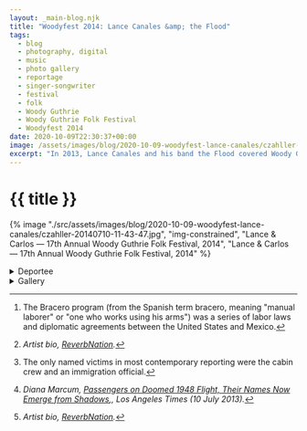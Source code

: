 ```yaml
---
layout: _main-blog.njk
title: "Woodyfest 2014: Lance Canales &amp; the Flood"
tags: 
  - blog
  - photography, digital
  - music
  - photo gallery
  - reportage
  - singer-songwriter
  - festival
  - folk
  - Woody Guthrie
  - Woody Guthrie Folk Festival
  - Woodyfest 2014
date: 2020-10-09T22:30:37+00:00
image: /assets/images/blog/2020-10-09-woodyfest-lance-canales/czahller-20140710-11-43-47.jpg
excerpt: "In 2013, Lance Canales and his band the Flood covered Woody Guthrie’s song “Deportee.” Guthrie wrote the song shortly after the 1948 plane wreck at Los Gatos, California, which killed the cabin crew and twenty-eight Mexican nationals."
---
```

<!-- markdownlint-disable MD025 -->
# {{ title }}

<!-- markdownlint-enable MD025 --><mpb-dialog-img>

{% image "./src/assets/images/blog/2020-10-09-woodyfest-lance-canales/czahller-20140710-11-43-47.jpg", "img-constrained", "Lance & Carlos — 17th Annual Woody Guthrie Folk Festival, 2014", "Lance & Carlos — 17th Annual Woody Guthrie Folk Festival, 2014" %}</mpb-dialog-img>

<div class="widget__wrapper">
  <details name="tabs">
    <summary>Deportee</summary>
    <div>

## Deportee

<div class="drop-cap">

In <time datetime="2013-02">2013</time>, <span class="h-card p-name">Lance Canales</span> and his band the <span class="h-card p-organization">Flood</span> covered <span class="h-card p-name"><span class="p-nickname">Woody</span> Guthrie</span>’s song <cite class="short-work">Deportee.</cite> Guthrie wrote the song shortly after the <time datetime="1948-01-28">1948</time> plane wreck at Los Gatos, California, which killed the cabin crew and twenty-eight Mexican nationals. Some of the Hispanic victims were returning home following the termination of bracero contracts.[^1] Others were being deported for being undocumented. While the now famous song brought international attention to the incident, the names of the dead remained largely unknown to the American public. The modest marker at the gravesite said only, <q>28 MEXICAN CITIZENS WHO DIED IN AN AIRPLANE ACCIDENT NEAR COALINGA, CALIFORNIA ON <time datetime="1948-01-28">JANUARY 28, 1948</time> <abbr>R.I.P.</abbr></q>

[^1]: The Bracero program (from the Spanish term bracero, meaning "manual laborer" or "one who works using his arms") was a series of labor laws and diplomatic agreements between the United States and Mexico.
</div>

Canales first performed <cite class="short-work">Deportee</cite> at the <time datetime="2012">2012</time> <span class="h-card p-organization">Steinbeck Festival</span>.[^2] Woody's original laments the anonymity of the Hispanic victims. In his cover, Canales names each of the victims. This contrasts with contemporary newspaper articles, which simply labeled them <q>deportees.</q>[^3] Soon after he began performing the song, he learned that the grave containing these lost souls was in Fresno, California, not far from his current home.

[^2]: <cite class="full-citation">Artist bio, <a href="https://www.reverbnation.com/lancecanalestheflood" target="_blank" rel="noopener nofollow">ReverbNation</a>.</cite>

[^3]: The only named victims in most contemporary reporting were the cabin crew and an immigration official.

## Say Their Names

By <time datetime="2013-08">August</time> Canales was organizing a fundraising concert with poet <span class="h-card p-name">Tim Z. Hernandez</span>, <span class="h-card p-name">Nora Guthrie</span> (Woody's daughter), and the <span class="h-card p-organization">Guthrie Foundation</span>. The concert raised $10,000 for a monument featuring the Los Gatos victims' names. The marker was later placed at the gravesite. The names themselves were discovered through Hernandez's curiosity and dedication.[^4]

[^4]: <cite class="full-citation">Diana Marcum, <cite class="short-work"><a href="//www.latimes.com/local/la-me-deportees-guthrie-20130710-dto-htmlstory.html" target="_blank" rel="noopener noreferrer">Passengers on Doomed 1948 Flight, Their Names Now Emerge from Shadows</a>,</cite>, <cite>Los Angeles Times</cite> (<time datetime="2013-07-10">10 July 2013</time>).</cite>

In <time datetime="2014-07-10T11:24:00-5:00">2014</time>, Hernandez joined Lance Canales and the Flood to open the annual Woody Guthrie Folk Festival. While the band riffed on an instrumental break from <cite class="quoted">“Deportee,”</cite> Hernandez recited the names of the twenty-eight:

<div class="col-2 allow-break">

* Miguel Negrete Álvarez
* Tomás Aviña de Gracia
* Francisco Llamas Durán
* Santiago García Elizondo
* Rosalio Padilla Estrada
* Tomás Padilla Márquez
* Bernabé López Garcia
* Salvador Sandoval Hernández
* Severo Medina Lára
* Elías Trujillo Macias
* José Rodriguez Macias
* Luis López Medina
* Manuel Calderón Merino
* Luis Cuevas Miranda
* Martin Razo Navarro
* Ignacio Pérez Navarro
* Román Ochoa Ochoa
* Ramón Paredes Gonzalez
* Guadalupe Ramírez Lára
* Apolonio Ramírez Placencia
* Alberto Carlos Raygoza
* Guadalupe Hernández Rodríguez
* Maria Santana Rodríguez
* Juan Valenzuela Ruiz
* Wenceslao Flores Ruiz
* José Valdívia Sánchez
* Jesús Meza Santos
* Baldomero Marcas Torres

</div>
  </div></details>

  <details name="tabs">
    <summary>Gallery</summary><div>

## Gallery

<mpb-dialog-gallery hint rel cols="8">
  <div class="drop-cap">

My favorite new Woodyfest performer in <time datetime="2014-07">2014</time> was also the festival opener: Lance Canales and the Flood. Canales sings of working life and hardship, subjects he knows all too well: he grew up working-class and <q>for years was forced to take his lumps in order to help his family make ends meet.</q>[^5]

[^5]: <cite>Artist bio, <a href="://www.reverbnation.com/lancecanalestheflood" target="_blank" rel="noopener nofollow">ReverbNation</a>.</cite>

Impossible to take one's eyes off of, Canales commanded the stage. His gravelly vocals and pounding accompaniment chased away all early-morning fatigue. He's been back twice, in <time datetime="2016">2016</time> and <time datetime="2017">2017</time>. If we are all lucky, he will continue to play Woodyfest for years to come.
  </div>
  
  ![Lance Canales soundcheck — 17th Annual Woody Guthrie Folk Festival, 2014](/assets/images/blog/2020-10-09-woodyfest-lance-canales/czahller-20140710-10-25-30.jpg)
  ![Lance Canales & the Flood (I) — 17th Annual Woody Guthrie Folk Festival, 2014](/assets/images/blog/2020-10-09-woodyfest-lance-canales/czahller-20140710-11-01-19.jpg)
  ![Lance Canales & the Flood (II) — 17th Annual Woody Guthrie Folk Festival, 2014](/assets/images/blog/2020-10-09-woodyfest-lance-canales/czahller-20140710-11-01-37.jpg)
  ![Bassist David Quinday — 17th Annual Woody Guthrie Folk Festival, 2014](/assets/images/blog/2020-10-09-woodyfest-lance-canales/czahller-20140710-11-02-22.jpg)
  ![Percussionist Carlos Rodriguez — 17th Annual Woody Guthrie Folk Festival, 2014](/assets/images/blog/2020-10-09-woodyfest-lance-canales/czahller-20140710-11-04-17.jpg)
  ![Lance Canales Gettin' Down — 17th Annual Woody Guthrie Folk Festival, 2014](/assets/images/blog/2020-10-09-woodyfest-lance-canales/czahller-20140710-11-04-39.jpg)
  ![Lance Canales & the Flood (III) — 17th Annual Woody Guthrie Folk Festival, 2014](/assets/images/blog/2020-10-09-woodyfest-lance-canales/czahller-20140710-11-11-27.jpg)
  ![Lance Canales & the Flood (IV) — 17th Annual Woody Guthrie Folk Festival, 2014](/assets/images/blog/2020-10-09-woodyfest-lance-canales/czahller-20140710-11-13-23.jpg)
  ![Hat in Hand — 17th Annual Woody Guthrie Folk Festival, 2014](/assets/images/blog/2020-10-09-woodyfest-lance-canales/czahller-20140710-11-21-44.jpg)
  ![David & Lance — 17th Annual Woody Guthrie Folk Festival, 2014](/assets/images/blog/2020-10-09-woodyfest-lance-canales/czahller-20140710-11-23-11.jpg)
  ![Tim Z. Hernandez reads the names of those killed in the Plane Wreck at Los Gatos — 17th Annual Woody Guthrie Folk Festival, 2014](/assets/images/blog/2020-10-09-woodyfest-lance-canales/czahller-20140710-11-24-59.jpg)
  ![Lance Canales with Cigar Box Guitar — 17th Annual Woody Guthrie Folk Festival, 2014](/assets/images/blog/2020-10-09-woodyfest-lance-canales/czahller-20140710-11-41-48.jpg)
  ![Lance & Carlos — 17th Annual Woody Guthrie Folk Festival, 2014](/assets/images/blog/2020-10-09-woodyfest-lance-canales/czahller-20140710-11-43-47.jpg)
  ![Lance with Slide — 17th Annual Woody Guthrie Folk Festival, 2014](/assets/images/blog/2020-10-09-woodyfest-lance-canales/czahller-20140710-11-43-51.jpg)
  ![Lance Canales (I) — 17th Annual Woody Guthrie Folk Festival, 2014](/assets/images/blog/2020-10-09-woodyfest-lance-canales/czahller-20140710-11-45-37.jpg)
  ![Lance Canales (II) — 17th Annual Woody Guthrie Folk Festival, 2014](/assets/images/blog/2020-10-09-woodyfest-lance-canales/czahller-20140710-11-46-34.jpg)
</mpb-dialog-gallery></div></details></div>
